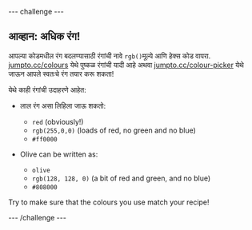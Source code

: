 \--- challenge \---

## आव्हान: अधिक रंग!

आपल्या कोडमधील रंग बदलण्यासाठी रंगांची नावे `rgb()`मूल्ये आणि हेक्स कोड वापरा. <a href="http://jumpto.cc/colours" target="_blank">jumpto.cc/colours</a> येथे पुष्कळ रंगांची यादी आहे अथवा <a href="http://jumpto.cc/colour-picker" target="_blank">jumpto.cc/colour-picker</a> येथे जाऊन आपले स्वतःचे रंग तयार करू शकता!

येथे काही रंगांची उदाहरणे आहेत:

+ लाल रंग असा लिहिला जाऊ शकतो:
    
    + `red` (obviously!)
    + `rgb(255,0,0)` (loads of red, no green and no blue)
    + `#ff0000`

+ Olive can be written as:
    
    + `olive`
    + `rgb(128, 128, 0)` (a bit of red and green, and no blue)
    + `#808000`

Try to make sure that the colours you use match your recipe!

\--- /challenge \---